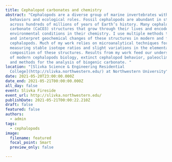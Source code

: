 ```yaml
---
title: Cephalopod carbonates and chemistry
abstract: "Cephalopods are a diverse group of marine invertebrates with complex
  behaviors and ecological roles. Fossil cephalopods are abundant in strata
  across hundreds of millions of years of Earth’s history. Many cephalopods have
  carbonate (CaCO3) structures that grow through their lives and encode
  environmental conditions in their chemistry. I use multiple methods to measure
  and interpret geochemical changes of these structures in modern and fossil
  cephalopods. Much of my work relies on microanalytical techniques for
  measuring stable isotope ratios and slight variations in the elemental
  composition of these structures. Results from my work feed our understanding
  of modern cephalopods biology, extinct cephalopod behavior, paleoclimatology,
  and methods for the analysis of biogenic carbonate. "
location: "[Slivka Science & Engineering Residential
  College](http://slivka.northwestern.edu/) at Northwestern University"
date: 2021-05-20T23:00:00.000Z
date_end: 2021-05-21T00:00:00.000Z
all_day: false
event: Slivka Fireside
event_url: http://slivka.northwestern.edu/
publishDate: 2021-05-21T00:00:22.210Z
draft: false
featured: false
authors:
  - admin
tags:
  - cephalopods
image:
  filename: featured
  focal_point: Smart
  preview_only: false

---
```

